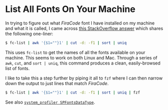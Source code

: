 # List All Fonts On Your Machine

In trying to figure out what _FiraCode_ font I have installed on my machine
and what it is called, I came across [this StackOverflow
answer](https://stackoverflow.com/a/52789662/535590) which shares the
following one-liner:

```bash
$ fc-list | awk '{$1=""}1' | cut -d: -f1 | sort | uniq
```

This uses `fc-list` to get the names of all the fonts available on your
machine. This seems to work on both Linux and Mac. Through a series of `awk`,
`cut`, and `sort | uniq`, this command produces a clean, easily-browsed list
of fonts.

I like to take this a step further by piping it all to `fzf` where I can then
narrow down the output to just lines that match _FiraCode_.

```bash
$ fc-list | awk '{$1=""}1' | cut -d: -f1 | sort | uniq | fzf
```

See also [`system_profiler SPFontsDataType`](https://apple.stackexchange.com/questions/35852/list-of-activated-fonts-with-shell-command-in-os-x/243746#243746).
